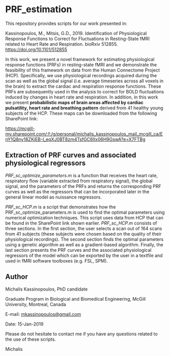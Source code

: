 # PRF_estimation

This repository provides scripts for our work presented in:

Kassinopoulos, M., Mitsis, G.D., 2019. Identification of Physiological Response Functions to Correct for Fluctuations in Resting-State fMRI related to Heart Rate and Respiration. bioRxiv 512855. https://doi.org/10.1101/512855

In this work, we present a novel framework for estimating physiological response functions (PRFs) in resting-state fMRI and we demonstrate the feasibility of this framework on data from the Human Connectome Project (HCP). Specifically, we use physiological recordings acquired during the scan as well as the global signal (i.e. average timeseries across all voxels in the brain) to extract the cardiac and respiration response functions. These PRFs are subsequently used in the analysis to correct for BOLD fluctuations induced by changes in heart rate and respiration. In addition, in this work we present **probabilistic maps of brain areas affected by cardiac pulsatility, heart rate and breathing pattern** derived from 41 healthy young subjects of the HCP. These maps can be downloaded from the following SharePoint link:

https://mcgill-my.sharepoint.com/:f:/g/personal/michalis_kassinopoulos_mail_mcgill_ca/EnY1Q8ny18ZKjEB-I_eqXJ0BT8zm4TsfGC6IIx06H9GswA?e=X7FTBg


## Extraction of PRF curves and associated physiological regressors
*PRF_sc_optimize_parameters.m* is a function that receives the heart rate, respiratory flow (variable extracted from respiratory signal), the global signal, and the parameters of the PRFs and returns the corresponding PRF curves as well as the regressors that can be incorporated later in the general linear model as nuissance regressors.

*PRF_sc_HCP.m* is a script that demonstrates how the PRF_sc_optimize_parameters.m is used to find the optimal parameters using numerical optimization techniques. This script uses data from HCP that can be found in the SharePoint link shown earlier. *PRF_sc_HCP.m* consists of three sections. In the first section, the user selects a scan out of 164 scans from 41 subjects (these subjects were chosen based on the quality of their physiological recordings). The second section finds the optimal parameters using a genetic algorithm as well as a gradient-based algorithm. Finally, the last section presents the PRF curves and the associated physiological regressors of the model which can be exported by the user in a textfile and used in fMRI software toolboxes (e.g. FSL, SPM).


## Author

Michalis Kassinopoulos, PhD candidate

Graduate Program in Biological and Biomedical Engineering, McGill University, Montreal, Canada

E-mail: mkassinopoulos@gmail.com

Date: 15-Jan-2019

Please do not hesitate to contact me if you have any questions related to the use of these scripts.

Michalis
